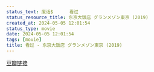 ```yaml
---
status_text: 废话$      看过
status_resource_title: 东京大饭店 グランメゾン東京‎ (2019)
created_at: 2024-05-05 12:01:54
status_type: movie
date: 2024-05-05 12:01:54
tags: [movie]
title: 看过 - 东京大饭店 グランメゾン東京‎ (2019)
---
```

[豆瓣链接](https://movie.douban.com/subject/33464695/)
